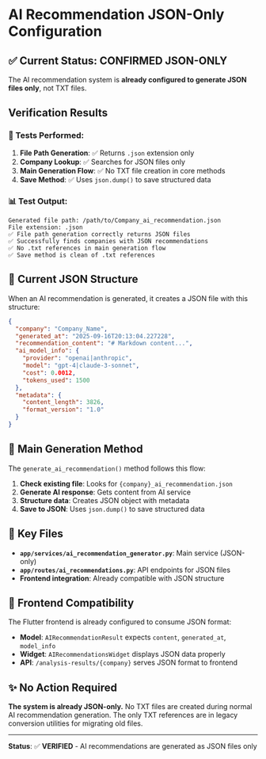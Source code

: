 # AI Recommendation JSON-Only Configuration

## ✅ Current Status: CONFIRMED JSON-ONLY

The AI recommendation system is **already configured to generate JSON files only**, not TXT files.

## Verification Results

### 🧪 Tests Performed:
1. **File Path Generation**: ✅ Returns `.json` extension only
2. **Company Lookup**: ✅ Searches for JSON files only  
3. **Main Generation Flow**: ✅ No TXT file creation in core methods
4. **Save Method**: ✅ Uses `json.dump()` to save structured data

### 📊 Test Output:
```
Generated file path: /path/to/Company_ai_recommendation.json
File extension: .json
✅ File path generation correctly returns JSON files
✅ Successfully finds companies with JSON recommendations  
✅ No .txt references in main generation flow
✅ Save method is clean of .txt references
```

## 🔧 Current JSON Structure

When an AI recommendation is generated, it creates a JSON file with this structure:

```json
{
  "company": "Company_Name",
  "generated_at": "2025-09-16T20:13:04.227228",
  "recommendation_content": "# Markdown content...",
  "ai_model_info": {
    "provider": "openai|anthropic",
    "model": "gpt-4|claude-3-sonnet", 
    "cost": 0.0012,
    "tokens_used": 1500
  },
  "metadata": {
    "content_length": 3826,
    "format_version": "1.0"
  }
}
```

## 🚀 Main Generation Method

The `generate_ai_recommendation()` method follows this flow:
1. **Check existing file**: Looks for `{company}_ai_recommendation.json`
2. **Generate AI response**: Gets content from AI service
3. **Structure data**: Creates JSON object with metadata
4. **Save to JSON**: Uses `json.dump()` to save structured data

## 🎯 Key Files

- **`app/services/ai_recommendation_generator.py`**: Main service (JSON-only)
- **`app/routes/ai_recommendations.py`**: API endpoints for JSON files
- **Frontend integration**: Already compatible with JSON structure

## 📱 Frontend Compatibility

The Flutter frontend is already configured to consume JSON format:
- **Model**: `AIRecommendationResult` expects `content`, `generated_at`, `model_info`
- **Widget**: `AIRecommendationsWidget` displays JSON data properly
- **API**: `/analysis-results/{company}` serves JSON format to frontend

## ✨ No Action Required

**The system is already JSON-only.** No TXT files are created during normal AI recommendation generation. The only TXT references are in legacy conversion utilities for migrating old files.

---

**Status**: ✅ **VERIFIED** - AI recommendations are generated as JSON files only
